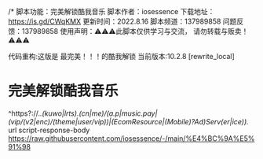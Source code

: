 /* 
脚本功能：完美解锁酷我音乐
脚本作者：iosessence
下载地址：https://is.gd/CWqKMX
更新时间：2022.8.16
脚本频道：137989858
问题反馈：137989858
使用声明：⚠️⚠️⚠️此脚本仅供学习与交流，
        请勿转载与贩卖！⚠️⚠️⚠️

代码重构:这版是 最完美！！！的酷我解锁
当前版本:10.2.8
[rewrite_local]
# 完美解锁酷我音乐
^https?:\/\/.*\.(kuwo|lrts)\.(cn|me)\/(a\.p|music\.pay|(vip\/(v2|enc)\/(theme|user\/vip))|(EcomResource|(Mobile)?Ad)Serv(er|ice)).* url script-response-body https://raw.githubusercontent.com/iosessence/-/main/%E4%BC%9A%E5%91%98
